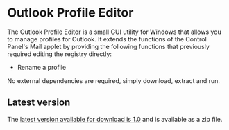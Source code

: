 # Outlook Profile Editor

The Outlook Profile Editor is a small GUI utility for Windows that allows you to manage profiles for Outlook. It extends the functions of the Control Panel's Mail applet by providing the following functions that previously required editing the registry directly:

* Rename a profile

No external dependencies are required, simply download, extract and run.

## Latest version

The [latest version available for download is 1.0](https://github.com/sjkingo/OutlookProfileEditor/releases/download/1.0/OutlookProfileEditor-1.0.zip) and is available as a zip file.
